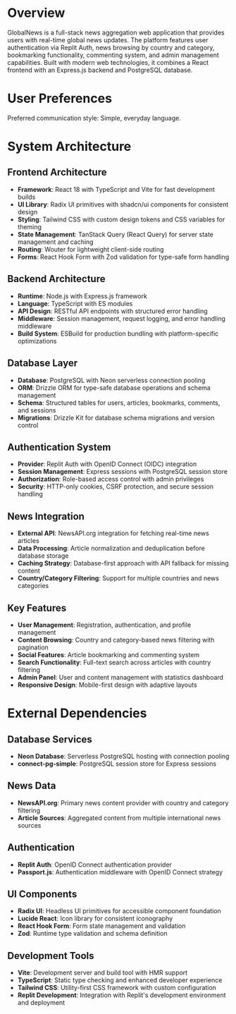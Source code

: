 # Overview

GlobalNews is a full-stack news aggregation web application that provides users with real-time global news updates. The platform features user authentication via Replit Auth, news browsing by country and category, bookmarking functionality, commenting system, and admin management capabilities. Built with modern web technologies, it combines a React frontend with an Express.js backend and PostgreSQL database.

# User Preferences

Preferred communication style: Simple, everyday language.

# System Architecture

## Frontend Architecture
- **Framework**: React 18 with TypeScript and Vite for fast development builds
- **UI Library**: Radix UI primitives with shadcn/ui components for consistent design
- **Styling**: Tailwind CSS with custom design tokens and CSS variables for theming
- **State Management**: TanStack Query (React Query) for server state management and caching
- **Routing**: Wouter for lightweight client-side routing
- **Forms**: React Hook Form with Zod validation for type-safe form handling

## Backend Architecture
- **Runtime**: Node.js with Express.js framework
- **Language**: TypeScript with ES modules
- **API Design**: RESTful API endpoints with structured error handling
- **Middleware**: Session management, request logging, and error handling middleware
- **Build System**: ESBuild for production bundling with platform-specific optimizations

## Database Layer
- **Database**: PostgreSQL with Neon serverless connection pooling
- **ORM**: Drizzle ORM for type-safe database operations and schema management
- **Schema**: Structured tables for users, articles, bookmarks, comments, and sessions
- **Migrations**: Drizzle Kit for database schema migrations and version control

## Authentication System
- **Provider**: Replit Auth with OpenID Connect (OIDC) integration
- **Session Management**: Express sessions with PostgreSQL session store
- **Authorization**: Role-based access control with admin privileges
- **Security**: HTTP-only cookies, CSRF protection, and secure session handling

## News Integration
- **External API**: NewsAPI.org integration for fetching real-time news articles
- **Data Processing**: Article normalization and deduplication before database storage
- **Caching Strategy**: Database-first approach with API fallback for missing content
- **Country/Category Filtering**: Support for multiple countries and news categories

## Key Features
- **User Management**: Registration, authentication, and profile management
- **Content Browsing**: Country and category-based news filtering with pagination
- **Social Features**: Article bookmarking and commenting system
- **Search Functionality**: Full-text search across articles with country filtering
- **Admin Panel**: User and content management with statistics dashboard
- **Responsive Design**: Mobile-first design with adaptive layouts

# External Dependencies

## Database Services
- **Neon Database**: Serverless PostgreSQL hosting with connection pooling
- **connect-pg-simple**: PostgreSQL session store for Express sessions

## News Data
- **NewsAPI.org**: Primary news content provider with country and category filtering
- **Article Sources**: Aggregated content from multiple international news sources

## Authentication
- **Replit Auth**: OpenID Connect authentication provider
- **Passport.js**: Authentication middleware with OpenID Connect strategy

## UI Components
- **Radix UI**: Headless UI primitives for accessible component foundation
- **Lucide React**: Icon library for consistent iconography
- **React Hook Form**: Form state management and validation
- **Zod**: Runtime type validation and schema definition

## Development Tools
- **Vite**: Development server and build tool with HMR support
- **TypeScript**: Static type checking and enhanced developer experience
- **Tailwind CSS**: Utility-first CSS framework with custom configuration
- **Replit Development**: Integration with Replit's development environment and deployment